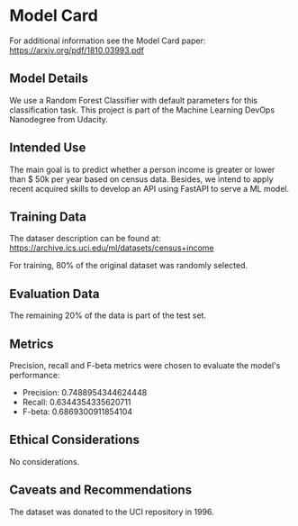 # Model Card

For additional information see the Model Card paper: https://arxiv.org/pdf/1810.03993.pdf

## Model Details

We use a Random Forest Classifier with default parameters for this classification task. This project is part of the Machine Learning DevOps Nanodegree from Udacity.

## Intended Use

The main goal is to predict whether a person income is greater or lower than $ 50k per year based on census data. Besides, we intend to apply recent acquired skills to develop an API using FastAPI to serve a ML model.

## Training Data

The dataser description can be found at: https://archive.ics.uci.edu/ml/datasets/census+income

For training, 80% of the original dataset was randomly selected.

## Evaluation Data

The remaining 20% of the data is part of the test set.

## Metrics

Precision, recall and F-beta metrics were chosen to evaluate the model's performance:

- Precision: 0.7488954344624448
- Recall: 0.6344354335620711
- F-beta: 0.6869300911854104 

## Ethical Considerations

No considerations.

## Caveats and Recommendations

The dataset was donated to the UCI repository in 1996.
